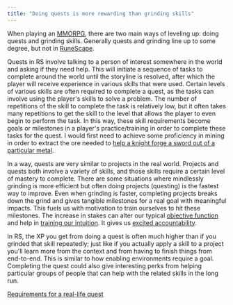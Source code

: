 ```yaml
---
title: "Doing quests is more rewarding than grinding skills"
---
```


When playing an [MMORPG](https://en.wikipedia.org/wiki/Massively_multiplayer_online_role-playing_game), there are two main ways of leveling up: doing quests and grinding skills. Generally quests and grinding line up to some degree, but not in [RuneScape](https://play.runescape.com/).

Quests in RS involve talking to a person of interest somewhere in the world and asking if they need help. This will initiate a sequence of tasks to complete around the world until the storyline is resolved, after which the player will receive experience in various skills that were used. Certain levels of various skills are often required to complete a quest, as the tasks can involve using the player's skills to solve a problem. The number of repetitions of the skill to complete the task is relatively low, but it often takes many repetitions to get the skill to the level that allows the player to even begin to perform the task. In this way, these skill requirements become goals or milestones in a player's practice/training in order to complete these tasks for the quest. I would first need to achieve some proficiency in mining in order to extract the ore needed to [help a knight forge a sword out of a particular metal](https://oldschool.runescape.wiki/w/The_Knight%27s_Sword). 

In a way, quests are very similar to projects in the real world. Projects and quests both involve a variety of skills, and those skills require a certain level of mastery to complete. There are some situations where mindlessly grinding is more efficient but often doing projects (questing) is the fastest way to improve. Even when grinding is faster, completing projects breaks down the grind and gives tangible milestones for a real goal with meaningful impacts. This fuels us with motivation to train ourselves to hit these milestones. The increase in stakes can alter our typical [objective function](notes/reward-function) and help in [training our intuition](notes/training-intuition). It gives us [excited accountability](https://www.youtube.com/watch?v=OwqVtZn5df8).

In RS, the XP you get from doing a quest is often much higher than if you grinded that skill repeatedly; just like if you actually apply a skill to a project you'll learn more from the context and from having to finish things from end-to-end. This is similar to how enabling environments require a goal. Completing the quest could also give interesting perks from helping particular groups of people that can help with the related skills in the long run.

[Requirements for a real-life quest](notes/requirements-for-a-real-life-quest)